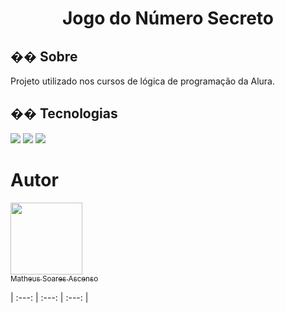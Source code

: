 <h1 align="center"> Jogo do Número Secreto </h1> 

<h2>�� Sobre</h2>
<p>Projeto utilizado nos cursos de lógica de programação da Alura.</p>

## �� Tecnologias
<div>
  <img src="https://img.shields.io/badge/HTML-239120?style=for-the-badge&logo=html5&logoColor=white">
  <img src="https://img.shields.io/badge/CSS-239120?&style=for-the-badge&logo=css3&logoColor=white">
  <img src="https://img.shields.io/badge/JavaScript-F7DF1E?style=for-the-badge&logo=javascript&logoColor=black">
</div>

# Autor

 [<img loading="lazy" src="https://avatars.githubusercontent.com/u/105125628?s=400&u=b591b9bf9e54f90b114d64db966477d0cf3fe283&v=4" width=115><br><sub>Matheus Soares Ascenso</sub>](https://github.com/Borracha1510)

| :---: | :---: | :---: |
